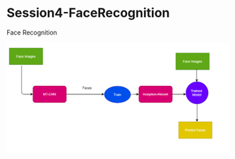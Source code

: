 # Session4-FaceRecognition
Face Recognition


![](https://github.com/EVA4Phase2Work/Session4-FaceRecognition/blob/master/ModelPipeline.gif)
